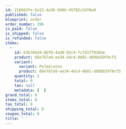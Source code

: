 ```yaml
---
id: 216663fe-6a13-4a36-9d6b-45702c2df6e0
published: false
blueprint: order
order_number: 396
is_paid: false
is_shipped: false
is_refunded: false
items:
  -
    id: 63b70da9-8bf0-4ad0-92c4-7cfd1ff916be
    product: 66e767a9-ee34-4dc4-8681-d09bb59f0cf5
    variant:
      variant: Polmaraton
      product: 66e767a9-ee34-4dc4-8681-d09bb59f0cf5
    quantity: 1
    total: 0
    tax: null
    metadata: {  }
grand_total: 0
items_total: 0
tax_total: 0
shipping_total: 0
coupon_total: 0
title: ' '
---
```

